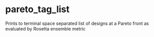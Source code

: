 # pareto_tag_list
Prints to terminal space separated list of designs at a Pareto front as evaluated by Rosetta ensemble metric
